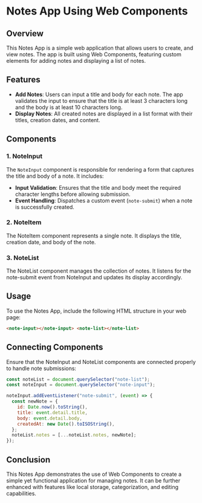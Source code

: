 # Notes App Using Web Components

## Overview

This Notes App is a simple web application that allows users to create, and view notes. The app is built using Web Components, featuring custom elements for adding notes and displaying a list of notes.

## Features

- **Add Notes**: Users can input a title and body for each note. The app validates the input to ensure that the title is at least 3 characters long and the body is at least 10 characters long.
- **Display Notes**: All created notes are displayed in a list format with their titles, creation dates, and content.

## Components

### 1. NoteInput

The `NoteInput` component is responsible for rendering a form that captures the title and body of a note. It includes:

- **Input Validation**: Ensures that the title and body meet the required character lengths before allowing submission.
- **Event Handling**: Dispatches a custom event (`note-submit`) when a note is successfully created.

### 2. NoteItem

The NoteItem component represents a single note. It displays the title, creation date, and body of the note.

### 3. NoteList

The NoteList component manages the collection of notes. It listens for the note-submit event from NoteInput and updates its display accordingly.

## Usage

To use the Notes App, include the following HTML structure in your web page:

```html
<note-input></note-input> <note-list></note-list>
```

## Connecting Components

Ensure that the NoteInput and NoteList components are connected properly to handle note submissions:

```javascript
const noteList = document.querySelector("note-list");
const noteInput = document.querySelector("note-input");

noteInput.addEventListener("note-submit", (event) => {
  const newNote = {
    id: Date.now().toString(),
    title: event.detail.title,
    body: event.detail.body,
    createdAt: new Date().toISOString(),
  };
  noteList.notes = [...noteList.notes, newNote];
});
```

## Conclusion

This Notes App demonstrates the use of Web Components to create a simple yet functional application for managing notes. It can be further enhanced with features like local storage, categorization, and editing capabilities.
